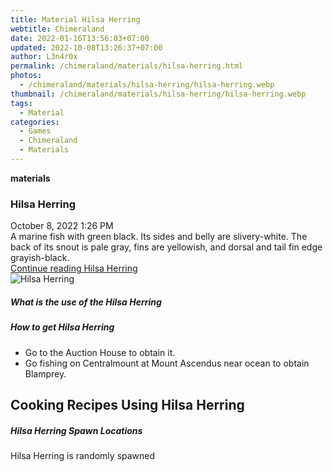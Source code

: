 ```yaml
---
title: Material Hilsa Herring
webtitle: Chimeraland
date: 2022-01-16T13:56:03+07:00
updated: 2022-10-08T13:26:37+07:00
author: L3n4r0x
permalink: /chimeraland/materials/hilsa-herring.html
photos:
  - /chimeraland/materials/hilsa-herring/hilsa-herring.webp
thumbnail: /chimeraland/materials/hilsa-herring/hilsa-herring.webp
tags:
  - Material
categories:
  - Games
  - Chimeraland
  - Materials
---
```


<section id="bootstrap-wrapper">
  <link
    rel="stylesheet"
    href="https://cdn.statically.io/gh/dimaslanjaka/Web-Manajemen/40ac3225/css/bootstrap-4.5-wrapper.css"
  />
  <div
    class="row g-0 border rounded overflow-hidden flex-md-row mb-4 shadow-sm position-relative"
  >
    <div class="col p-4 d-flex flex-column position-static">
      <strong class="d-inline-block mb-2 text-success">materials</strong>
      <h3 class="mb-0">Hilsa Herring</h3>
      <div class="mb-1 text-muted">October 8, 2022 1:26 PM</div>
      <div class="mb-2 border p-1">
        A marine fish with green black. Its sides and belly are slivery-white.
        The back of its snout is pale gray, fins are yellowish, and dorsal and
        tail fin edge grayish-black.
      </div>
      <a
        href="/chimeraland/materials/hilsa-herring.html"
        class="stretched-link d-none"
        >Continue reading Hilsa Herring</a
      >
    </div>
    <div class="col-auto d-none d-lg-block">
      <img
        src="/chimeraland/materials/hilsa-herring/hilsa-herring.webp"
        alt="Hilsa Herring"
      />
    </div>
  </div>
  <div class="row">
    <div class="col-lg-6 col-12 mb-2">
      <div class="card">
        <div class="card-body">
          <h5 class="card-title">What is the use of the Hilsa Herring</h5>
          <div class="card-text"><ul></ul></div>
        </div>
      </div>
    </div>
    <div class="col-lg-6 col-12 mb-2">
      <div class="card">
        <div class="card-body">
          <h5 class="card-title">How to get Hilsa Herring</h5>
          <div class="card-text">
            <ul>
              <li>Go to the Auction House to obtain it.</li>
              <li>
                Go fishing on Centralmount at Mount Ascendus near ocean to
                obtain Blamprey.
              </li>
            </ul>
          </div>
        </div>
      </div>
    </div>
    <div class="col-12 mb-2">
      <h2 id="cookable">Cooking Recipes Using Hilsa Herring</h2>
    </div>
    <div class="col-12 mb-2">
      <h5>Hilsa Herring Spawn Locations</h5>
      <p>Hilsa Herring is randomly spawned</p>
    </div>
  </div>
</section>